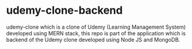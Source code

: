 # udemy-clone-backend
udemy-clone which is a clone of Udemy (Learning Management System) developed using MERN stack, this repo is part of the application which is backend of the Udemy clone developed using Node JS and MongoDB.

